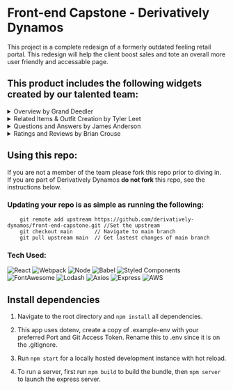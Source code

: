 # Front-end Capstone - Derivatively Dynamos

This project is a complete redesign of a formerly outdated feeling retail portal. This redesign will help the client boost sales and tote an overall more user friendly and accessable page.

## This product includes the following widgets created by our talented team:




<details>
<summary>Overview by Grand Deedler</summary>
<br>   

https://user-images.githubusercontent.com/76674186/189500176-ff3e7c4c-2b21-42dc-a8fe-4e074ba3b28f.mp4
  
- The Overview section is the the first thing a customer sees upon visiting the page. Product details, price, and description are displayed. The customer can select different styles to see the available sizes and quantities of each SKU in stock. Links for sharing the product to social media are also available.
    
- The dominant section of the overview is the image gallery. Customers can scroll through the available photos for each product style. If they click on the image it expands to a blown up gallery view. Clicking again on this view zooms in 300%, allowing customers to view small details in each product.
</details>

<details>
<summary>Related Items & Outfit Creation by Tyler Leet</summary>
<br>

https://user-images.githubusercontent.com/76674186/189500140-29c5e5fc-094c-43ca-ac1a-97cddc71b6e3.mp4
    
-your text here-

</details>

<details>
<summary>Questions and Answers by James Anderson</summary>
<br>

https://user-images.githubusercontent.com/76674186/189500160-a0c17f35-fe5e-4090-903f-8830e63467d2.mp4

This module allows the asking and answering of questions for the selected product. The functionality contained within this module can be divided into five unique subsections:

1. Search for a question and answer
2. View questions
3. View answers
4. Ask a question
5. Answer a question
    
- All question and answer data is obtained through HTTP requests to the API. If a different product is selected, it will trigger a request to the API and the module will re-render. After the data is received, questions and answers are sorted by their helpfulness, or number of helpful upvotes, as well if the questions actually contain answers. Users are able to report answers to the website which will have them removed, as well as vote on a question’s or answer’s helpfulness up to a total of one time.
    
- Expanding both the answer or question section renders a scrollbar for user friendly navigation. 
    
- The search bar will only begin to filter questions after three characters are typed while keeping all sort functions working properly.
    
- Adding a new question or answer will trigger a modal view with a form to be filled out and submitted. Upon submission, each field is validated based on a set of requirements provided in the business documents. Upon a successful submission, a post request will be sent to the API to persist the data.
</details>

<details>
<summary>Ratings and Reviews by Brian Crouse</summary>
<br>
  
https://user-images.githubusercontent.com/76674186/189500256-3d19d6b4-b4b2-4dba-aac8-dac52f54f136.mp4

Ratings and Reviews is meant to show a comprehensive breakdown of all user ratings for the currently selected product. This includes; the product's average rating, followed by percentage based "star rating" shown by a horizontal bar graph, as well as product characteristics represented by a slider. The reviews display lets users read into what others have thought about the product and post a review themselves, which is sent to Atelier API.
</details>

## Using this repo:

If you are not a member of the team please fork this repo prior to diving in. If you are part of Derivatively Dynamos **do not fork** this repo, see the instructions below.

### Updating your repo is as simple as running the following:

```
    git remote add upstream https://github.com/derivatively-dynamos/front-end-capstone.git //Set the upstream
    git checkout main       // Navigate to main branch
    git pull upstream main  // Get lastest changes of main branch
```

### Tech Used:
![React](https://img.shields.io/badge/-React-61DAFB?logo=react&logoColor=white&style=plastic)
![Webpack](https://img.shields.io/badge/-Webpack-8DD6F9?logo=webpack&logoColor=white&style=plastic)
![Node](https://img.shields.io/badge/-Node-9ACD32?logo=node.js&logoColor=white&style=plastic)
![Babel](https://img.shields.io/badge/-Babel-F9DC3E?logo=babel&logoColor=white&style=plastic)
![Styled Components](https://img.shields.io/badge/-Styled_Components-DB7093?logo=styled-components&logoColor=white&style=plastic)
![FontAwesome](https://img.shields.io/badge/-Font_Awesome-146ebe?logo=fontawesome&logoColor=white&style=plastic)
![Lodash](https://img.shields.io/badge/-Lodash-3492ff?logo=lodash&logoColor=white&style=plastic)
![Axios](https://img.shields.io/badge/-Axios-373747?logo=axios&logoColor=white&style=plastic)
![Express](https://img.shields.io/badge/-Express-DCDCDC?logo=express&logoColor=black&style=plastic)
![AWS](https://img.shields.io/badge/-AWS-000000?logo=amazon-aws&logoColor=white&style=plastic)


## Install dependencies

1. Navigate to the root directory and `npm install` all dependencies.

2. This app uses dotenv, create a copy of .example-env with your preferred Port and Git Access Token. Rename this to .env since it is on the .gitignore.

3. Run `npm start` for a locally hosted development instance with hot reload.

4. To run a server, first run `npm build` to build the bundle, then `npm server` to launch the express server.



